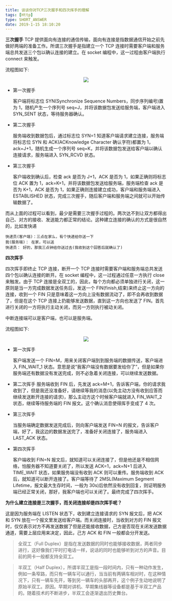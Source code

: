 ```yaml
---
title: 谈谈你对TCP三次握手和四次挥手的理解
tags: [Http]
type: SHORT_ANSWER
date: 2019-1-15 18:10:20
---
```


**三次握手**
TCP 提供面向有连接的通信传输，面向有连接是指数据通信开始之前先做好两端的准备工作。所谓三次握手是指建立一个 TCP 连接时需要客户端和服务端总共发送三个包以确认连接的建立。在 socket 编程中，这一过程由客户端执行 connect 来触发。

流程图如下:

 <center><img src="http://blog-bed.oss-cn-beijing.aliyuncs.com/%E9%A2%98%E5%BA%93/%E4%B8%89%E6%AC%A1%E6%8F%A1%E6%89%8B%E7%A4%BA%E6%84%8F%E5%9B%BE.jpg" /></center>

- 第一次握手

  客户端将标志位 SYN(Synchronize Sequence Numbers，同步序列编号)置为 1，随机产生一个序列号 seq=J，并将该数据包发送给服务端，客户端进入 SYN_SENT 状态，等待服务器确认。

- 第二次握手

  服务端收到数据包后，通过标志位 SYN=1 知道客户端请求建立连接，服务端将标志位 SYN 和 ACK(ACKnowledge Character 确认字符)都置为 1，ack=J+1，随机生成一个序列号 seq=K，并将该数据包发送给客户端以确认连接请求，服务端进入 SYN_RCVD 状态。

- 第三次握手

  客户端收到确认后，检查 ack 是否为 J+1，ACK 是否为 1，如果正确则将标志位 ACK 置为 1，ack=K+1，并将该数据包发送给服务端，服务端检查 ack 是否为 K+1，ACK 是否为 1，如果正确则连接建立成功，客户端和服务端进入 ESTABLISHED 状态，完成三次握手，随后客户端和服务端之间就可以开始传输数据了。

而从上面的过程可以看到，最少是需要三次握手过程的。两次达不到让双方都得出自己、对方的接收、发送能力都正常的结论。这种建立连接的确认的方式是很自然的，比如发快递

```
快递员(客户端)：三点在家么，有个快递给你送一下
我(服务端)： 在家，可以送
快递员： 好的，那我三点钟给你送过去(我收到这个回答后就确认了)
```

**四次挥手**

四次挥手即终止 TCP 连接，断开一个 TCP 连接时需要客户端和服务端总共发送四个包以确认连接的断开。在 socket 编程中，这一过程通过任意一方执行 close 来触发。由于 TCP 连接是全双工的，因此，每个方向都必须单独进行关闭，这一原则是当一方完成数据发送任务后，发送一个 FIN(finish,结束)来终止这一方向的连接，收到一个 FIN 只是意味着这一方向上没有数据流动了，即不会再收到数据了，但是在这个 TCP 连接上扔能够发送数据，直到这一方向也发送了 FIN。首先进行关闭的一方将执行主动关闭，而另一方则执行被动关闭。

中断连接端可以是客户端，也可以是服务端。

流程图如下:

 <center><img src="http://blog-bed.oss-cn-beijing.aliyuncs.com/%E9%A2%98%E5%BA%93/%E5%9B%9B%E6%AC%A1%E6%8C%A5%E6%89%8B%E7%A4%BA%E6%84%8F%E5%9B%BE.jpg" /></center>

- 第一次挥手

  客户端发送一个 FIN=M，用来关闭客户端到到服务端的数据传送，客户端进入 FIN_WAIT_1 状态。意思是说“我客户端没有数据要发给你了”，但是如果你服务端还有数据没有发送完成，则不必急着关闭连接，可以继续发送数据。

- 第二次挥手
  服务端收到 FIN 后，先发送 ack=M+1，告诉客户端，你的请求我收到了，但是我还没准备好，请继续等我的消息(以免主动方没有收到应答而继续发送断开连接的请求)，那么主动方这个时候客户端就进入 FIN_WAIT_2 状态，继续等待服务端的 FIN 报文。这个确认消息使得挥手变成了 4 次。

- 第三次挥手

  当服务端确定数据发送完成后，则向客户端发送 FIN=N 的报文，告诉客户端，好了，我这边的数据发送完了，准备好关闭连接了，服务端进入 LAST_ACK 状态。

- 第四次挥手

  客户端收到 FIN=N 报文后，就知道可以关闭连接了，但是他还是不相信网络，怕服务器不知道要关闭了，所以发送 ACK=1，ack=N+1 后进入 TIME_WAIT 状态，如果服务端没有收到 ACK 则可以重传。服务端收到 ACK 后，就知道可以断开连接了。客户端等待了 2MSL(Maximum Segment Lifetime，报文最大生存时间，一般为 30s)后依然没有收到回复，则证明服务端已经正常关闭，那好，我客户端也可以关闭了。最终完成了四次挥手。

**为什么建立连接是三次握手，而关闭连接却是四次挥手呢？**

这是因为服务端在 LISTEN 状态下，收到建立连接请求的 SYN 报文后，把 ACK 和 SYN 放在一个报文里发送给客户端。而关闭连接时，当收到对方的 FIN 报文时，仅仅表示对方不再发送数据了但是还能接收数据，己方是否现在关闭发送数据通道，需要上层应用来决定，因此，己方 ACK 和 FIN 一般都会分开发送。

> 全双工（Full Duplex）是指在发送数据的同时也能够接收数据，两者同步进行，这好像我们平时打电话一样，说话的同时也能够听到对方的声音。目前的网卡一般都支持全双工。

> 半双工（Half Duplex），所谓半双工是指一段时间内，只有一种动作发生，例如一条窄路，而只有一辆车可以通行，当当前有两辆车相对时，在这种情况下，只有一辆车先开，等到另一辆车的头部再开，这个例子生动地说明了原始半双工。原因。早期对讲机、早期集线器等设备都是基于半双工产品的。随着技术的不断进步，半双工会逐渐退出历史舞台。
